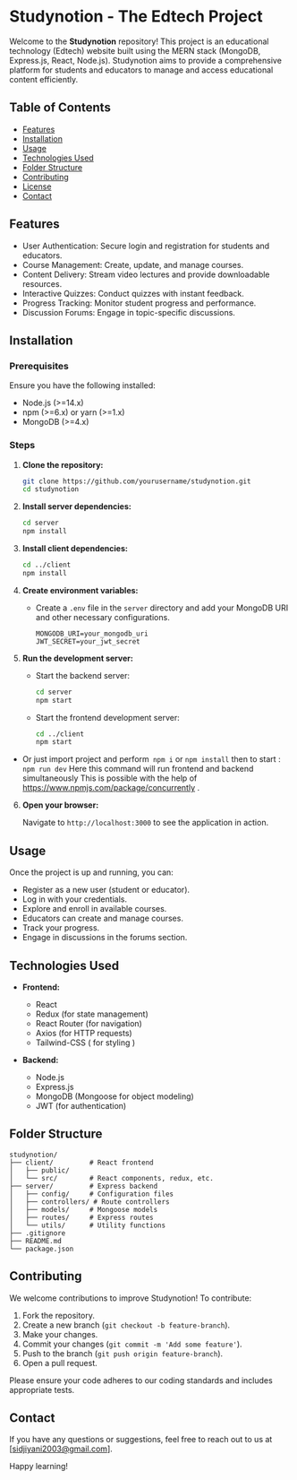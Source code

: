 # Studynotion - The Edtech Project

Welcome to the **Studynotion** repository! This project is an educational technology (Edtech) website built using the MERN stack (MongoDB, Express.js, React, Node.js). Studynotion aims to provide a comprehensive platform for students and educators to manage and access educational content efficiently.

## Table of Contents
- [Features](#features)
- [Installation](#installation)
- [Usage](#usage)
- [Technologies Used](#technologies-used)
- [Folder Structure](#folder-structure)
- [Contributing](#contributing)
- [License](#license)
- [Contact](#contact)

## Features

- User Authentication: Secure login and registration for students and educators.
- Course Management: Create, update, and manage courses.
- Content Delivery: Stream video lectures and provide downloadable resources.
- Interactive Quizzes: Conduct quizzes with instant feedback.
- Progress Tracking: Monitor student progress and performance.
- Discussion Forums: Engage in topic-specific discussions.

## Installation

### Prerequisites

Ensure you have the following installed:

- Node.js (>=14.x)
- npm (>=6.x) or yarn (>=1.x)
- MongoDB (>=4.x)

### Steps

1. **Clone the repository:**

   ```bash
   git clone https://github.com/yourusername/studynotion.git
   cd studynotion
   ```

2. **Install server dependencies:**

   ```bash
   cd server
   npm install
   ```

3. **Install client dependencies:**

   ```bash
   cd ../client
   npm install
   ```

4. **Create environment variables:**

   - Create a `.env` file in the `server` directory and add your MongoDB URI and other necessary configurations.
   
     ```env
     MONGODB_URI=your_mongodb_uri
     JWT_SECRET=your_jwt_secret
     ```

5. **Run the development server:**

   - Start the backend server:

     ```bash
     cd server
     npm start
     ```

   - Start the frontend development server:

     ```bash
     cd ../client
     npm start
     ```

  - Or just import project and perform``` npm i``` or ```npm install```
    then to start : ```npm run dev```
    Here this command will run frontend and backend simultaneously
    This is possible with the help of https://www.npmjs.com/package/concurrently .

6. **Open your browser:**

   Navigate to `http://localhost:3000` to see the application in action.

## Usage

Once the project is up and running, you can:

- Register as a new user (student or educator).
- Log in with your credentials.
- Explore and enroll in available courses.
- Educators can create and manage courses.
- Track your progress.
- Engage in discussions in the forums section.

## Technologies Used

- **Frontend:**
  - React
  - Redux (for state management)
  - React Router (for navigation)
  - Axios (for HTTP requests)
  - Tailwind-CSS ( for styling )
  
- **Backend:**
  - Node.js
  - Express.js
  - MongoDB (Mongoose for object modeling)
  - JWT (for authentication)
  

## Folder Structure

```
studynotion/
├── client/         # React frontend
│   ├── public/     
│   └── src/        # React components, redux, etc.
├── server/         # Express backend
│   ├── config/     # Configuration files
│   ├── controllers/ # Route controllers
│   ├── models/     # Mongoose models
│   ├── routes/     # Express routes
│   └── utils/      # Utility functions
├── .gitignore
├── README.md
└── package.json
```

## Contributing

We welcome contributions to improve Studynotion! To contribute:

1. Fork the repository.
2. Create a new branch (`git checkout -b feature-branch`).
3. Make your changes.
4. Commit your changes (`git commit -m 'Add some feature'`).
5. Push to the branch (`git push origin feature-branch`).
6. Open a pull request.

Please ensure your code adheres to our coding standards and includes appropriate tests.

## Contact

If you have any questions or suggestions, feel free to reach out to us at [sidjiyani2003@gmail.com].

Happy learning!

